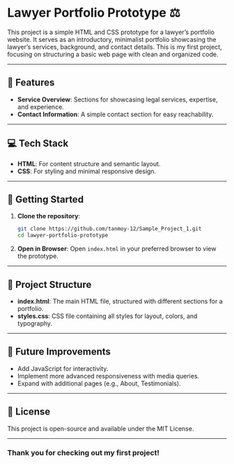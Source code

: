 # Lawyer Portfolio Prototype ⚖️

This project is a simple HTML and CSS prototype for a lawyer’s portfolio website. It serves as an introductory, minimalist portfolio showcasing the lawyer’s services, background, and contact details. This is my first project, focusing on structuring a basic web page with clean and organized code.

---

## 🌟 Features

- **Service Overview**: Sections for showcasing legal services, expertise, and experience.
- **Contact Information**: A simple contact section for easy reachability.

---

## 💻 Tech Stack

- **HTML**: For content structure and semantic layout.
- **CSS**: For styling and minimal responsive design.

---

## 🚀 Getting Started

1. **Clone the repository**:
   ```bash
   git clone https://github.com/tanmoy-12/Sample_Project_1.git
   cd lawyer-portfolio-prototype
   ```

2. **Open in Browser**:
   Open `index.html` in your preferred browser to view the prototype.

---

## 📂 Project Structure

- **index.html**: The main HTML file, structured with different sections for a portfolio.
- **styles.css**: CSS file containing all styles for layout, colors, and typography.

---

## 📝 Future Improvements

- Add JavaScript for interactivity.
- Implement more advanced responsiveness with media queries.
- Expand with additional pages (e.g., About, Testimonials).

---

## 📄 License

This project is open-source and available under the MIT License.

---

### Thank you for checking out my first project!
